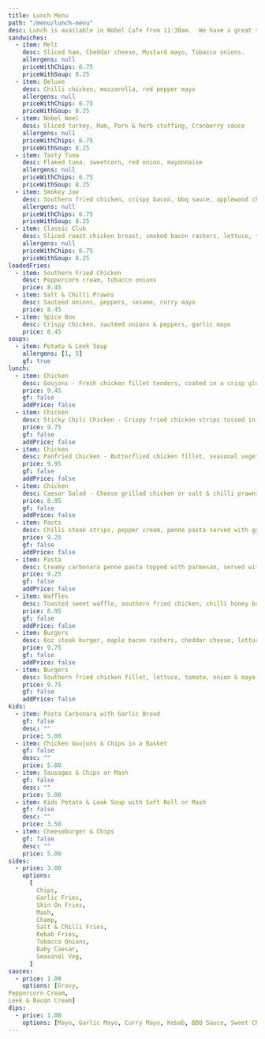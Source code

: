 ```yaml
---
title: Lunch Menu
path: "/menu/lunch-menu"
desc: Lunch is available in Nobel Cafe from 11:30am.  We have a great selection of sandwiches, hot plates, & some nice treats for all ages.
sandwiches:
  - item: Melt
    desc: Sliced ham, Cheddar cheese, Mustard mayo, Tobacco onions.
    allergens: null
    priceWithChips: 6.75
    priceWithSoup: 8.25
  - item: Deluxe
    desc: Chilli chicken, mozzarella, red pepper mayo
    allergens: null
    priceWithChips: 6.75
    priceWithSoup: 8.25
  - item: Nobel Noel
    desc: Sliced turkey, Ham, Pork & herb stuffing, Cranberry sauce
    allergens: null
    priceWithChips: 6.75
    priceWithSoup: 8.25
  - item: Tasty Tuna
    desc: Flaked tuna, sweetcorn, red onion, mayonnaise
    allergens: null
    priceWithChips: 6.75
    priceWithSoup: 8.25
  - item: Smokey Joe
    desc: Southern fried chicken, crispy bacon, bbq sauce, applewood cheese
    allergens: null
    priceWithChips: 6.75
    priceWithSoup: 8.25
  - item: Classic Club
    desc: Sliced roast chicken breast, smoked bacon rashers, lettuce, tomato & mayonaise
    allergens: null
    priceWithChips: 6.75
    priceWithSoup: 8.25
loadedFries:
  - item: Southern Fried Chicken
    desc: Peppercorn cream, tobacco onions
    price: 8.45
  - item: Salt & Chilli Prawns
    desc: Sauteed onions, peppers, sesame, curry mayo
    price: 8.45
  - item: Spice Box
    desc: Crispy chicken, sautéed onions & peppers, garlic mayo
    price: 8.45
soups:
  - item: Potato & Leek Soup
    allergens: [1, 5]
    gf: true
lunch:
  - item: Chicken
    desc: Goujons - Fresh chicken fillet tenders, coated in a crisp gluten free crumb served with a choice of dipping sauce & side (Salt & chilli seasoning can be added)
    price: 9.45
    gf: false
    addPrice: false
  - item: Chicken
    desc: Sticky Chili Chicken - Crispy fried chicken strips tossed in a sticky sweet chilli sauce topped with toasted sesame & spring onion served with a garlic mayo dip & choice of side
    price: 9.75
    gf: false
    addPrice: false
  - item: Chicken
    desc: Panfried Chicken - Butterflied chicken fillet, seasonal vegetables, tobacco onions, choice of sauce & side
    price: 9.95
    gf: false
    addPrice: false
  - item: Chicken
    desc: Caesar Salad - Choose grilled chicken or salt & chilli prawns Served on cos lettuce, croutons, bacon crispies, creamy caesar dressing & parmesan
    price: 8.95
    gf: false
    addPrice: false
  - item: Pasta
    desc: Chilli steak strips, pepper cream, penne pasta served with garlic ciabatta slice
    price: 9.25
    gf: false
    addPrice: false
  - item: Pasta
    desc: Creamy carbonara penne pasta topped with parmesan, served with garlic ciabatta slice
    price: 9.25
    gf: false
    addPrice: false
  - item: Waffles
    desc: Toasted sweet waffle, southern fried chicken, chilli honey butter sauce and side of coleslaw
    price: 8.95
    gf: false
    addPrice: false
  - item: Burgers
    desc: 6oz steak burger, maple bacon rashers, cheddar cheese, lettuce, tomato, onion & mayo on toasted brioche bun, includes a side.
    price: 9.75
    gf: false
    addPrice: false
  - item: Burgers
    desc: Southern fried chicken fillet, lettuce, tomato, onion & mayo, on toasted brioche bun, includes a side
    price: 9.75
    gf: false
    addPrice: false
kids:
  - item: Pasta Carbonara with Garlic Bread
    gf: false
    desc: ""
    price: 5.00
  - item: Chicken Goujons & Chips in a Basket
    gf: false
    desc: ""
    price: 5.00
  - item: Sausages & Chips or Mash
    gf: false
    desc: ""
    price: 5.00
  - item: Kids Potato & Leak Soup with Soft Roll or Mash
    gf: false
    desc: ""
    price: 3.50
  - item: Cheeseburger & Chips
    gf: false
    desc: ""
    price: 5.00
sides:
  - price: 3.00
    options:
      [
        Chips,
        Garlic Fries,
        Skin On Fries,
        Mash,
        Champ,
        Salt & Chilli Fries,
        Kebab Fries,
        Tobacco Onions,
        Baby Caesar,
        Seasonal Veg,
      ]
sauces:
  - price: 1.00
    options: [Gravy,
Peppercorn Cream,
Leek & Bacon Cream]
dips:
  - price: 1.00
    options: [Mayo, Garlic Mayo, Curry Mayo, Kebab, BBQ Sauce, Sweet Chilli]
---
```

